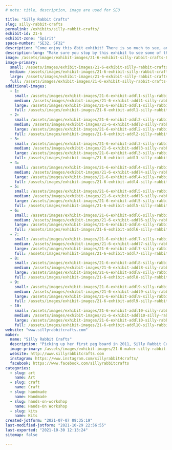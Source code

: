 ```yaml
---
# note: title, description, image are used for SEO

title: "Silly Rabbit Crafts"
slug: silly-rabbit-crafts
permalink: /exhibits/silly-rabbit-crafts/
exhibit-id: 21-6
exhibit-zone: "Spirit"
space-number: "SE32, SF32"
description: "Come enjoy this 8bit exhibit! There is so much to see, and you can even make your own creation! "
description-long: "Make sure you stop by this exhibit to see some of the awesome things Lori has made with this beloved childhood craft! She will also have an area where you can make your own Perler creation! Whether it is a cute little Makey or something of your own design, you can let your imagination run free. Don&#039;t have time to make something at Maker Faire? Don&#039;t worry, Lori made kits for you to take home!"
image: /assets/images/exhibit-images/21-6-exhibit-silly-rabbit-crafts-84752234-2564371720473698-767120999182237696-n-large.jpg
image-primary: 
  small: /assets/images/exhibit-images/21-6-exhibit-silly-rabbit-crafts-84752234-2564371720473698-767120999182237696-n-small.jpg
  medium: /assets/images/exhibit-images/21-6-exhibit-silly-rabbit-crafts-84752234-2564371720473698-767120999182237696-n-medium.jpg
  large: /assets/images/exhibit-images/21-6-exhibit-silly-rabbit-crafts-84752234-2564371720473698-767120999182237696-n-large.jpg
  full: /assets/images/exhibit-images/21-6-exhibit-silly-rabbit-crafts-84752234-2564371720473698-767120999182237696-n-full.jpg
additional-images: 
  - 1:
    small: /assets/images/exhibit-images/21-6-exhibit-addl1-silly-rabbit-crafts-free-play-florida-2017-small.png
    medium: /assets/images/exhibit-images/21-6-exhibit-addl1-silly-rabbit-crafts-free-play-florida-2017-medium.png
    large: /assets/images/exhibit-images/21-6-exhibit-addl1-silly-rabbit-crafts-free-play-florida-2017-large.png
    full: /assets/images/exhibit-images/21-6-exhibit-addl1-silly-rabbit-crafts-free-play-florida-2017-full.png
  - 2:
    small: /assets/images/exhibit-images/21-6-exhibit-addl2-silly-rabbit-crafts-fullsizerender-22-small.jpg
    medium: /assets/images/exhibit-images/21-6-exhibit-addl2-silly-rabbit-crafts-fullsizerender-22-medium.jpg
    large: /assets/images/exhibit-images/21-6-exhibit-addl2-silly-rabbit-crafts-fullsizerender-22-large.jpg
    full: /assets/images/exhibit-images/21-6-exhibit-addl2-silly-rabbit-crafts-fullsizerender-22-full.jpg
  - 3:
    small: /assets/images/exhibit-images/21-6-exhibit-addl3-silly-rabbit-crafts-img-4538-small.JPG
    medium: /assets/images/exhibit-images/21-6-exhibit-addl3-silly-rabbit-crafts-img-4538-medium.JPG
    large: /assets/images/exhibit-images/21-6-exhibit-addl3-silly-rabbit-crafts-img-4538-large.JPG
    full: /assets/images/exhibit-images/21-6-exhibit-addl3-silly-rabbit-crafts-img-4538-full.JPG
  - 4:
    small: /assets/images/exhibit-images/21-6-exhibit-addl4-silly-rabbit-crafts-44-img-5835-1439-small.jpeg
    medium: /assets/images/exhibit-images/21-6-exhibit-addl4-silly-rabbit-crafts-44-img-5835-1439-medium.jpeg
    large: /assets/images/exhibit-images/21-6-exhibit-addl4-silly-rabbit-crafts-44-img-5835-1439-large.jpeg
    full: /assets/images/exhibit-images/21-6-exhibit-addl4-silly-rabbit-crafts-44-img-5835-1439-full.jpeg
  - 5:
    small: /assets/images/exhibit-images/21-6-exhibit-addl5-silly-rabbit-crafts-img-6879-small.JPG
    medium: /assets/images/exhibit-images/21-6-exhibit-addl5-silly-rabbit-crafts-img-6879-medium.JPG
    large: /assets/images/exhibit-images/21-6-exhibit-addl5-silly-rabbit-crafts-img-6879-large.JPG
    full: /assets/images/exhibit-images/21-6-exhibit-addl5-silly-rabbit-crafts-img-6879-full.JPG
  - 6:
    small: /assets/images/exhibit-images/21-6-exhibit-addl6-silly-rabbit-crafts-img-8115-small.JPG
    medium: /assets/images/exhibit-images/21-6-exhibit-addl6-silly-rabbit-crafts-img-8115-medium.JPG
    large: /assets/images/exhibit-images/21-6-exhibit-addl6-silly-rabbit-crafts-img-8115-large.JPG
    full: /assets/images/exhibit-images/21-6-exhibit-addl6-silly-rabbit-crafts-img-8115-full.JPG
  - 7:
    small: /assets/images/exhibit-images/21-6-exhibit-addl7-silly-rabbit-crafts-img-9269-small.JPG
    medium: /assets/images/exhibit-images/21-6-exhibit-addl7-silly-rabbit-crafts-img-9269-medium.JPG
    large: /assets/images/exhibit-images/21-6-exhibit-addl7-silly-rabbit-crafts-img-9269-large.JPG
    full: /assets/images/exhibit-images/21-6-exhibit-addl7-silly-rabbit-crafts-img-9269-full.JPG
  - 8:
    small: /assets/images/exhibit-images/21-6-exhibit-addl8-silly-rabbit-crafts-img-9937-small.JPG
    medium: /assets/images/exhibit-images/21-6-exhibit-addl8-silly-rabbit-crafts-img-9937-medium.JPG
    large: /assets/images/exhibit-images/21-6-exhibit-addl8-silly-rabbit-crafts-img-9937-large.JPG
    full: /assets/images/exhibit-images/21-6-exhibit-addl8-silly-rabbit-crafts-img-9937-full.JPG
  - 9:
    small: /assets/images/exhibit-images/21-6-exhibit-addl9-silly-rabbit-crafts-megacon-2018-5-small.jpg
    medium: /assets/images/exhibit-images/21-6-exhibit-addl9-silly-rabbit-crafts-megacon-2018-5-medium.jpg
    large: /assets/images/exhibit-images/21-6-exhibit-addl9-silly-rabbit-crafts-megacon-2018-5-large.jpg
    full: /assets/images/exhibit-images/21-6-exhibit-addl9-silly-rabbit-crafts-megacon-2018-5-full.jpg
  - 10:
    small: /assets/images/exhibit-images/21-6-exhibit-addl10-silly-rabbit-crafts-unnamed-3-small.jpg
    medium: /assets/images/exhibit-images/21-6-exhibit-addl10-silly-rabbit-crafts-unnamed-3-medium.jpg
    large: /assets/images/exhibit-images/21-6-exhibit-addl10-silly-rabbit-crafts-unnamed-3-large.jpg
    full: /assets/images/exhibit-images/21-6-exhibit-addl10-silly-rabbit-crafts-unnamed-3-full.jpg
website: "www.sillyrabbitcrafts.com"
maker: 
  name: "Silly Rabbit Crafts"
  description: "Picking up her first peg board in 2011, Silly Rabbit Crafts now travels to 18 different states a year, with over 260+ shows under her belt! Silly Rabbit Crafts has melted over 28 million beads turning them into anything from Earrings to art, and even into fish tanks!"
  image-primary: /assets/images/exhibit-images/21-6-maker-silly-rabbit-crafts-img-5835-medium.jpeg
  website: http://www.sillyrabbitcrafts.com
  instagram: https://www.instagram.com/sillyrabbit4crafts/
  facebook: https://www.facebook.com/sillyrabbitcrafts
categories: 
  - slug: art
    name: Art
  - slug: craft
    name: Craft
  - slug: handmade
    name: Handmade
  - slug: hands-on-workshop
    name: Hands-On Workshop
  - slug: kits
    name: Kits
created-jotform: "2021-07-07 09:35:19"
last-modified-jotform: "2021-10-29 22:56:55"
last-exported: "2021-10-30 12:13:24"
sitemap: false

---
```

